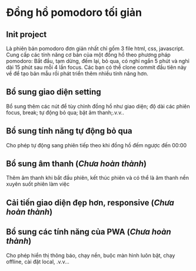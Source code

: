 # Đồng hồ pomodoro tối giản

## Init project
Là phiên bản pomodoro đơn giản nhất chỉ gồm 3 file html, css, javascript. Cung cấp các tính năng cơ bản của một đồng hồ theo phương pháp pomodoro: Bắt đầu, tạm dừng, đếm lại, bỏ qua, có nghỉ ngắn 5 phút và nghỉ dài 15 phút sau mỗi 4 lần focus. Các bạn có thể clone commit đầu tiên này về để tạo bản mẫu rồi phát triển thêm nhiều tính năng hơn.

## Bổ sung giao diện setting
Bổ sung thêm các nút để tùy chỉnh đồng hồ như giao diện; độ dài các phiên focus, break; tự động bỏ qua; bật âm thanh;.v.v..

## Bổ sung tính năng tự động bỏ qua
Cho phép tự động sang phiên tiếp theo khi đồng hồ đếm ngược đến 00:00

## Bổ sung âm thanh (*Chưa hoàn thành*)
Thêm âm thanh khi bắt đầu phiên, kết thúc phiên và có thể là âm thanh nền xuyên suốt phiên làm việc

## Cải tiến giao diện đẹp hơn, responsive (*Chưa hoàn thành*)

## Bổ sung các tính năng của PWA (*Chưa hoàn thành*)
Cho phép hiển thị thông báo, chạy nền, buộc màn hình luôn bật, chạy offline, cài đặt local, .v.v...
